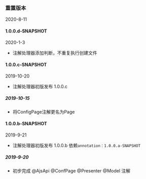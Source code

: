 
### 重置版本
2020-8-11

#### 1.0.0.d-SNAPSHOT
2020-1-3
- 注解处理器添加判断，不重复执行创建文件

#### 1.0.0.c-SNAPSHOT
2019-10-20
- 注解处理器初版发布 1.0.0.c

##### 2019-10-15
- 将ConfigPage注解更名为Page

#### 1.0.0.b-SNAPSHOT
2019-9-21
- 注解处理器初版发布 1.0.0.b  依赖`annotation：1.0.0.a-SNAPSHOT`

##### 2019-9-20 
- 初步完成 @AjsApi  @ConfPage  @Presenter  @Model 注解
